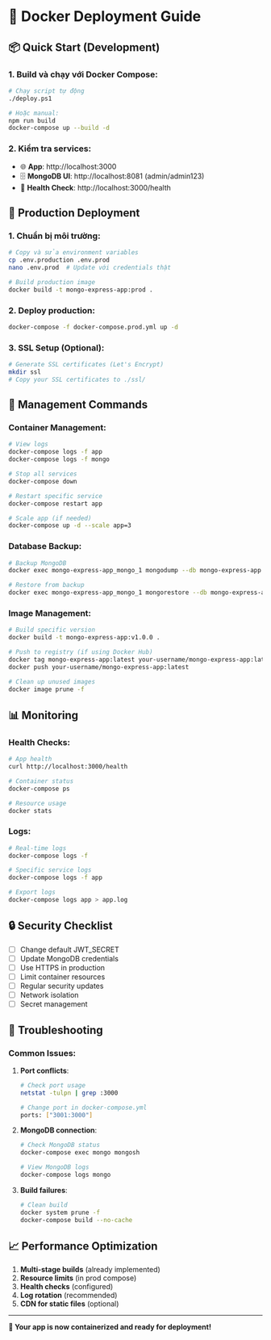 # 🐳 Docker Deployment Guide

## 📦 Quick Start (Development)

### 1. Build và chạy với Docker Compose:
```bash
# Chạy script tự động
./deploy.ps1

# Hoặc manual:
npm run build
docker-compose up --build -d
```

### 2. Kiểm tra services:
- 🌐 **App**: http://localhost:3000
- 🗄️ **MongoDB UI**: http://localhost:8081 (admin/admin123)
- 💚 **Health Check**: http://localhost:3000/health

## 🚀 Production Deployment

### 1. Chuẩn bị môi trường:
```bash
# Copy và sửa environment variables
cp .env.production .env.prod
nano .env.prod  # Update với credentials thật

# Build production image
docker build -t mongo-express-app:prod .
```

### 2. Deploy production:
```bash
docker-compose -f docker-compose.prod.yml up -d
```

### 3. SSL Setup (Optional):
```bash
# Generate SSL certificates (Let's Encrypt)
mkdir ssl
# Copy your SSL certificates to ./ssl/
```

## 🔧 Management Commands

### Container Management:
```bash
# View logs
docker-compose logs -f app
docker-compose logs -f mongo

# Stop all services
docker-compose down

# Restart specific service
docker-compose restart app

# Scale app (if needed)
docker-compose up -d --scale app=3
```

### Database Backup:
```bash
# Backup MongoDB
docker exec mongo-express-app_mongo_1 mongodump --db mongo-express-app --out /backups

# Restore from backup
docker exec mongo-express-app_mongo_1 mongorestore --db mongo-express-app /backups/mongo-express-app
```

### Image Management:
```bash
# Build specific version
docker build -t mongo-express-app:v1.0.0 .

# Push to registry (if using Docker Hub)
docker tag mongo-express-app:latest your-username/mongo-express-app:latest
docker push your-username/mongo-express-app:latest

# Clean up unused images
docker image prune -f
```

## 📊 Monitoring

### Health Checks:
```bash
# App health
curl http://localhost:3000/health

# Container status
docker-compose ps

# Resource usage
docker stats
```

### Logs:
```bash
# Real-time logs
docker-compose logs -f

# Specific service logs
docker-compose logs -f app

# Export logs
docker-compose logs app > app.log
```

## 🔒 Security Checklist

- [ ] Change default JWT_SECRET
- [ ] Update MongoDB credentials
- [ ] Use HTTPS in production
- [ ] Limit container resources
- [ ] Regular security updates
- [ ] Network isolation
- [ ] Secret management

## 🚨 Troubleshooting

### Common Issues:

1. **Port conflicts**:
   ```bash
   # Check port usage
   netstat -tulpn | grep :3000
   
   # Change port in docker-compose.yml
   ports: ["3001:3000"]
   ```

2. **MongoDB connection**:
   ```bash
   # Check MongoDB status
   docker-compose exec mongo mongosh
   
   # View MongoDB logs
   docker-compose logs mongo
   ```

3. **Build failures**:
   ```bash
   # Clean build
   docker system prune -f
   docker-compose build --no-cache
   ```

## 📈 Performance Optimization

1. **Multi-stage builds** (already implemented)
2. **Resource limits** (in prod compose)
3. **Health checks** (configured)
4. **Log rotation** (recommended)
5. **CDN for static files** (optional)

---

**🎯 Your app is now containerized and ready for deployment!**
